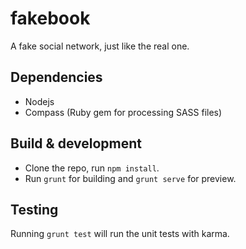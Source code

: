 # fakebook

A fake social network, just like the real one.

## Dependencies

- Nodejs
- Compass (Ruby gem for processing SASS files)

## Build & development

- Clone the repo, run `npm install`.
- Run `grunt` for building and `grunt serve` for preview.

## Testing

Running `grunt test` will run the unit tests with karma.

